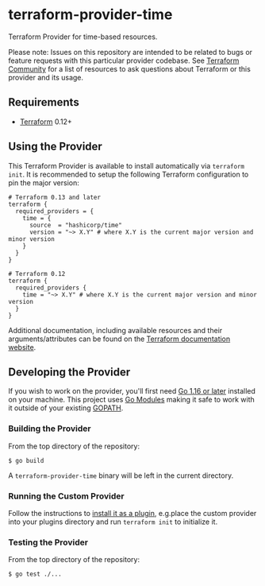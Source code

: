 # terraform-provider-time

Terraform Provider for time-based resources.

Please note: Issues on this repository are intended to be related to bugs or feature requests with this particular provider codebase. See [Terraform Community](https://www.terraform.io/community.html) for a list of resources to ask questions about Terraform or this provider and its usage.

## Requirements

- [Terraform](https://www.terraform.io/downloads.html) 0.12+

## Using the Provider

This Terraform Provider is available to install automatically via `terraform init`. It is recommended to setup the following Terraform configuration to pin the major version:

```hcl
# Terraform 0.13 and later
terraform {
  required_providers = {
    time = {
      source  = "hashicorp/time"
      version = "~> X.Y" # where X.Y is the current major version and minor version
    }
  }
}

# Terraform 0.12
terraform {
  required_providers {
    time = "~> X.Y" # where X.Y is the current major version and minor version
  }
}
```

Additional documentation, including available resources and their arguments/attributes can be found on the [Terraform documentation website](https://terraform.io/docs/providers/time).

## Developing the Provider

If you wish to work on the provider, you'll first need [Go 1.16 or later](http://www.golang.org) installed on your machine. This project uses [Go Modules](https://blog.golang.org/using-go-modules) making it safe to work with it outside of your existing [GOPATH](http://golang.org/doc/code.html#GOPATH).

### Building the Provider

From the top directory of the repository:

```console
$ go build
```

A `terraform-provider-time` binary will be left in the current directory.

### Running the Custom Provider

Follow the instructions to [install it as a plugin](https://www.terraform.io/docs/plugins/basics.html#installing-plugins), e.g.place the custom provider into your plugins directory and run `terraform init` to initialize it.

### Testing the Provider

From the top directory of the repository:

```console
$ go test ./...
```
